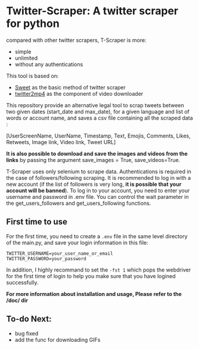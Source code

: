 # Twitter-Scraper: A twitter scraper for python 

compared with other twitter scrapers, T-Scraper is more:
- simple
- unlimited
- without any authentications

This tool is based on:
- [Sweet](https://github.com/Altimis/Scweet) as the basic method of twitter scraper
- [twitter2mp4](https://github.com/f-rog/twitter2mp4) as the component of video downloader

This repository provide an alternative legal tool to scrap tweets between two given dates (start_date and max_date), for a given language and list of words or account name, and saves a csv file containing all the scraped data :

[UserScreenName, UserName, Timestamp, Text, Emojis, Comments, Likes, Retweets, Image link, Video link, Tweet URL]

**It is also possible to download and save the images and videos from the links** by passing the argument save_images = True, save_videos=True. 

T-Scraper uses only selenium to scrape data. Authentications is required in the case of followers/following scraping. It is recommended to log in with a new account (if the list of followers is very long, **it is possible that your account will be banned**). To log in to your account, you need to enter your username and password in .env file. You can control the wait parameter in the get_users_followers and get_users_following functions.

## First time to use

For the first time, you need to create a `.env` file in the same level directory of the main.py, and save your login information in this file:
```
TWITTER_USERNAME=your_user_name_or_email
TWITTER_PASSWORD=your_password
```
In addition, I highly recommand to set the `-fst 1` which pops the webdriver for the first time of login to help you make sure that you have logined successfully.

**For more information about installation and usage, Please refer to the /doc/ dir**

## To-do Next:
- bug fixed
- add the func for downloading GIFs
